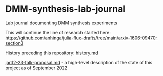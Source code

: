 # DMM-synthesis-lab-journal

Lab journal documenting DMM synthesis experiments

This will continue the line of research started here: https://github.com/anhinga/julia-flux-drafts/tree/main/arxiv-1606-09470-section3

History preceding this repository: [history.md](history.md)

[jan12-23-talk-proposal.md](draft/jan12-23-talk-proposal.md) - a high-level description of the state of this project as of September 2022
